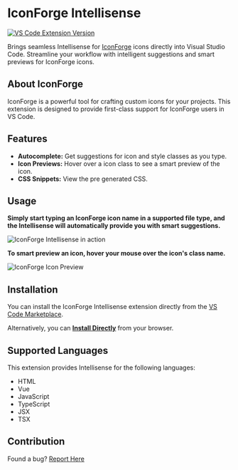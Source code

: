 # IconForge Intellisense

[![VS Code Extension Version](https://img.shields.io/visual-studio-marketplace/v/dkd.iconforge-intellisense?style=for-the-badge&label=VS%20Marketplace)](https://marketplace.visualstudio.com/items?itemName=dkd.iconforge-intellisense)

Brings seamless Intellisense for [IconForge](https://github.com/DanKaufmanDev/IconForge?tab=readme-ov-file#readme) icons directly into Visual Studio Code. Streamline your workflow with intelligent suggestions and smart previews for IconForge icons.

## About IconForge

IconForge is a powerful tool for crafting custom icons for your projects. This extension is designed to provide first-class support for IconForge users in VS Code.

## Features

*   **Autocomplete:** Get suggestions for icon and style classes as you type.
*   **Icon Previews:** Hover over a icon class to see a smart preview of the icon.
*   **CSS Snippets:** View the pre generated CSS.

## Usage

**Simply start typing an IconForge icon name in a supported file type, and the Intellisense will automatically provide you with smart suggestions.**

![IconForge Intellisense in action](https://imgur.com/Lif8mUh.png)

**To smart preview an icon, hover your mouse over the icon's class name.**

![IconForge Icon Preview](https://imgur.com/SMwzWOj.png)

## Installation

You can install the IconForge Intellisense extension directly from the [VS Code Marketplace](https://marketplace.visualstudio.com/items?itemName=dkd.iconforge-intellisense).

Alternatively, you can [**Install Directly**](vscode:extension/dkd.iconforge-intellisense) from your browser.

## Supported Languages

This extension provides Intellisense for the following languages:

*   HTML
*   Vue
*   JavaScript
*   TypeScript
*   JSX
*   TSX

## Contribution

Found a bug? [Report Here](https://github.com/DanKaufmanDev/IconForge-Intellisense/issues/new?labels=bug)